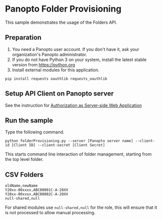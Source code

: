 # Panopto Folder Provisioning

This sample demonstrates the usage of the Folders API.

## Preparation
1. You need a Panopto user account. If you don't have it, ask your organization's Panopto administrator.
2. If you do not have Python 3 on your system, install the latest stable version from https://python.org
3. Install external modules for this application.
```
pip install requests oauthlib requests_oauthlib
```

## Setup API Client on Panopto server
See the instruction for [Authorization as Server-side Web Application](https://github.com/Panopto/panopto-api-python-examples/tree/master/auth-server-side-web-app/README.md)

## Run the sample
Type the following command.
```
python folderProvisioning.py --server [Panopto server name] --client-id [Client ID] --client-secret [Client Secret]
```
This starts command line interaction of folder management, starting from the top level folder.

## CSV Folders
```
oldName,newName
Y20xx-00xxxx,ABC00001C-A-20XX
Y20xx-00xxxx,ABC00002C-A-20XX
null-shared,null
```
For shared modules use ```null-shared,null``` for the role, this will ensure that it is not processed to allow manual processing.